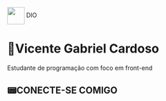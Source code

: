    <a href="https://www.dio.me/">
     <img align="center" width="40px" src="https://hermes.digitalinnovation.one/assets/diome/logo-minimized.png"></a>
    <span> DIO</span>
</h1>
 
# 🤖Vicente Gabriel Cardoso 
  Estudante de programação com foco em front-end </br>

## 📟CONECTE-SE COMIGO   
